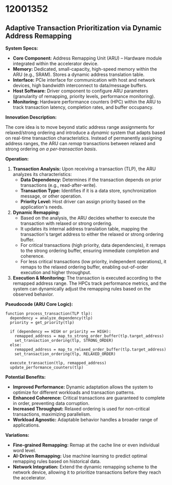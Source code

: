 # 12001352

## Adaptive Transaction Prioritization via Dynamic Address Remapping

**System Specs:**

*   **Core Component:** Address Remapping Unit (ARU) – Hardware module integrated within the accelerator device.
*   **Memory:** Dedicated, small-capacity, high-speed memory within the ARU (e.g., SRAM). Stores a dynamic address translation table.
*   **Interface:** PCIe interface for communication with host and network devices, high bandwidth interconnect to data/message buffers.
*   **Host Software:** Driver component to configure ARU parameters (granularity of remapping, priority levels, performance monitoring).
*   **Monitoring:** Hardware performance counters (HPC) within the ARU to track transaction latency, completion rates, and buffer occupancy.

**Innovation Description:**

The core idea is to move beyond static address range assignments for relaxed/strong ordering and introduce a *dynamic* system that adapts based on real-time transaction characteristics. Instead of permanently assigning address ranges, the ARU can *remap* transactions between relaxed and strong ordering *on a per-transaction basis*. 

**Operation:**

1.  **Transaction Analysis:** Upon receiving a transaction (TLP), the ARU analyzes its characteristics:
    *   **Data Dependency:**  Determines if the transaction depends on prior transactions (e.g., read-after-write).
    *   **Transaction Type:**  Identifies if it is a data store, synchronization message, or other operation.
    *   **Priority Level:**  Host driver can assign priority based on the application's needs.
2.  **Dynamic Remapping:**
    *   Based on the analysis, the ARU decides whether to execute the transaction with relaxed or strong ordering.
    *   It updates its internal address translation table, mapping the transaction's target address to either the relaxed or strong ordering buffer.
    *   For critical transactions (high priority, data dependencies), it remaps to the strong ordering buffer, ensuring immediate completion and coherence.
    *   For less critical transactions (low priority, independent operations), it remaps to the relaxed ordering buffer, enabling out-of-order execution and higher throughput.
3.  **Execution & Monitoring:** The transaction is executed according to the remapped address range. The HPCs track performance metrics, and the system can dynamically adjust the remapping rules based on the observed behavior.

**Pseudocode (ARU Core Logic):**

```
function process_transaction(TLP tlp):
  dependency = analyze_dependency(tlp)
  priority = get_priority(tlp)

  if (dependency == HIGH or priority == HIGH):
    remapped_address = map_to_strong_order_buffer(tlp.target_address)
    set_transaction_ordering(tlp, STRONG_ORDER)
  else:
    remapped_address = map_to_relaxed_order_buffer(tlp.target_address)
    set_transaction_ordering(tlp, RELAXED_ORDER)
  
  execute_transaction(tlp, remapped_address)
  update_performance_counters(tlp)
```

**Potential Benefits:**

*   **Improved Performance:** Dynamic adaptation allows the system to optimize for different workloads and transaction patterns.
*   **Enhanced Coherence:** Critical transactions are guaranteed to complete in order, preventing data corruption.
*   **Increased Throughput:** Relaxed ordering is used for non-critical transactions, maximizing parallelism.
*   **Workload Agnostic:** Adaptable behavior handles a broader range of applications.

**Variations:**

*   **Fine-grained Remapping:** Remap at the cache line or even individual word level.
*   **AI-Driven Remapping:** Use machine learning to predict optimal remapping rules based on historical data.
*   **Network Integration:** Extend the dynamic remapping scheme to the network device, allowing it to prioritize transactions before they reach the accelerator.